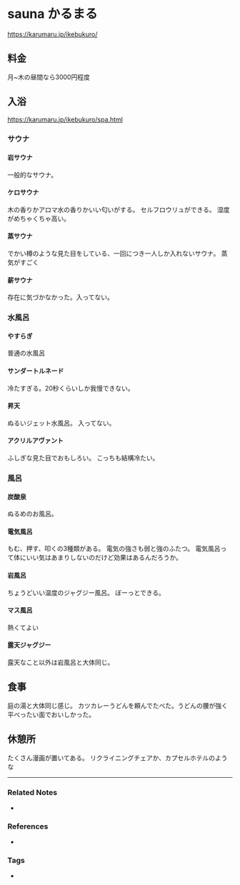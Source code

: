 # sauna かるまる

https://karumaru.jp/ikebukuro/

## 料金
月~木の昼間なら3000円程度

## 入浴
https://karumaru.jp/ikebukuro/spa.html

### サウナ
#### 岩サウナ
一般的なサウナ。

#### ケロサウナ
木の香りかアロマ水の香りかいい匂いがする。
セルフロウリュができる。
湿度がめちゃくちゃ高い。

#### 蒸サウナ
でかい樽のような見た目をしている、一回につき一人しか入れないサウナ。
蒸気がすごく

#### 薪サウナ
存在に気づかなかった。入ってない。

### 水風呂
#### やすらぎ
普通の水風呂

#### サンダートルネード
冷たすぎる。20秒くらいしか我慢できない。

#### 昇天
ぬるいジェット水風呂。
入ってない。

#### アクリルアヴァント
ふしぎな見た目でおもしろい。
こっちも結構冷たい。

### 風呂
#### 炭酸泉
ぬるめのお風呂。

#### 電気風呂
もむ、押す、叩くの3種類がある。
電気の強さも弱と強のふたつ。
電気風呂って体にいい気はあまりしないのだけど効果はあるんだろうか。

#### 岩風呂
ちょうどいい温度のジャグジー風呂。
ぼーっとできる。

#### マス風呂
熱くてよい

#### 露天ジャグジー
露天なこと以外は岩風呂と大体同じ。


##  食事
庭の湯と大体同じ感じ。
カツカレーうどんを頼んでたべた。うどんの腰が強く平べったい面でおいしかった。

## 休憩所
たくさん漫画が置いてある。
リクライニングチェアか、カプセルホテルのような

----
### Related Notes
- 

### References
- 

### Tags
- 